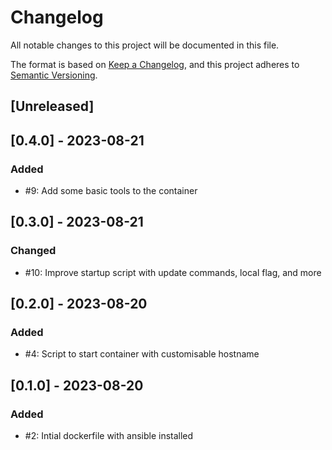 # Changelog

All notable changes to this project will be documented in this file.

The format is based on [Keep a Changelog](https://keepachangelog.com/en/1.0.0/),
and this project adheres to [Semantic Versioning](https://semver.org/spec/v2.0.0.html).

## [Unreleased]

## [0.4.0] - 2023-08-21
### Added
- #9: Add some basic tools to the container

## [0.3.0] - 2023-08-21
### Changed
- #10: Improve startup script with update commands, local flag, and more

## [0.2.0] - 2023-08-20
### Added
- #4: Script to start container with customisable hostname

## [0.1.0] - 2023-08-20
### Added
- #2: Intial dockerfile with ansible installed
